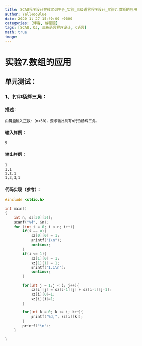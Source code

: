 ```yaml
---
title: SCAU程序设计在线实训平台_实验_高级语言程序设计_实验7.数组的应用
author: YelloooBlue
date: 2020-11-27 15:40:00 +0800
categories: [博客, 编程题]
tags: [SCAU, OJ, 高级语言程序设计, C语言]
math: true
image: 
---
```



# 实验7.数组的应用
## 单元测试：
### 1、打印杨辉三角：
#### 描述：
	由键盘输入正数n（n<30），要求输出具有n行的杨辉三角。
#### 输入样例：
	5
#### 输出样例：
	1
	1,1
	1,2,1
	1,3,3,1
#### 代码实现（参考）：
```c
#include <stdio.h>

int main()
{
    int n, sz[30][30];
    scanf("%d", &n);
    for (int i = 0; i < n; i++){
        if(i == 0){
            sz[0][0] = 1;
            printf("1\n");
            continue;
        }
        if(i <= 1){
            sz[1][0] = 1;
            sz[1][1] = 1;
            printf("1,1\n");
            continue;
        }

        for(int j = 1;j < i; j++){
            sz[i][j] = sz[i-1][j] + sz[i-1][j-1];
            sz[i][0]=1;
            sz[i][i]=1;
        }

        for(int k = 0; k <= i; k++){
            printf("%d,", sz[i][k]);
        }
        printf("\n");
    }

}
```
